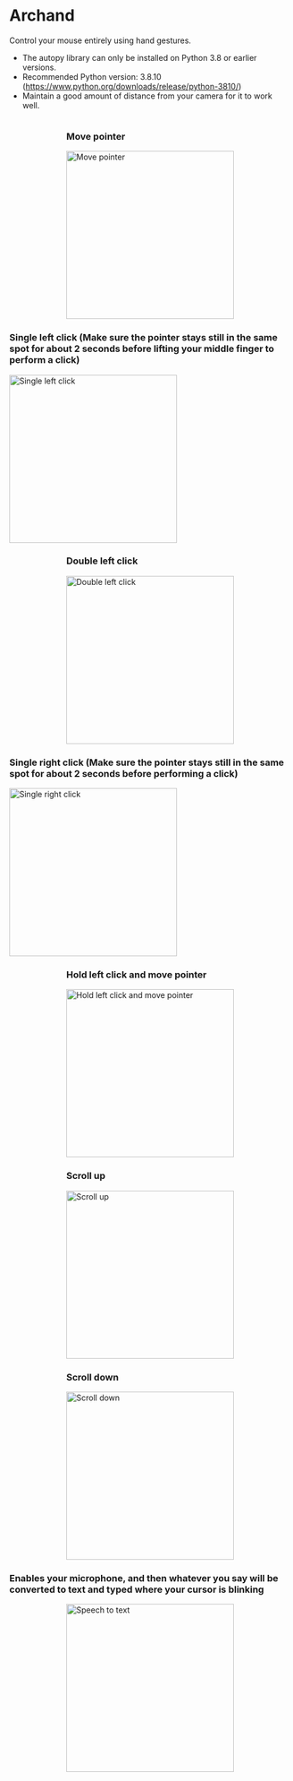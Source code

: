 # Archand
Control your mouse entirely using hand gestures.

- The autopy library can only be installed on Python 3.8 or earlier versions.
- Recommended Python version: 3.8.10 (https://www.python.org/downloads/release/python-3810/) 
- Maintain a good amount of distance from your camera for it to work well.

<div style="display: flex; flex-wrap: wrap; justify-content: space-around;">
    <div>
        <h3>Move pointer</h3>
        <img src="Images/move%20pointer.jpg" alt="Move pointer" width="300"/>
    </div>
    <div>
        <h3>Single left click (Make sure the pointer stays still in the same spot for about 2 seconds before lifting your middle finger to perform a click)</h3>
        <img src="Images/single%20left%20click.jpg" alt="Single left click" width="300"/>
    </div>
    <div>
        <h3>Double left click</h3>
        <img src="Images/double%20left%20click.jpg" alt="Double left click" width="300"/>
    </div>
    <div>
        <h3>Single right click (Make sure the pointer stays still in the same spot for about 2 seconds before performing a click)</h3>
        <img src="Images/single%20right%20click.jpg" alt="Single right click" width="300"/>
    </div>
    <div>
        <h3>Hold left click and move pointer</h3>
        <img src="Images/Hold%20left%20click%20and%20move%20pointer.jpg" alt="Hold left click and move pointer" width="300"/>
    </div>
    <div>
        <h3>Scroll up</h3>
        <img src="Images/Scroll%20up.jpg" alt="Scroll up" width="300"/>
    </div>
    <div>
        <h3>Scroll down</h3>
        <img src="Images/Scroll%20down.jpg" alt="Scroll down" width="300"/>
    </div>
    <h3>Enables your microphone, and then whatever you say will be converted to text and typed where your cursor is blinking</h3>
        <img src="Images/Speech%20to%20text.jpg" alt="Speech to text" width="300"/>
    </div>
</div>

